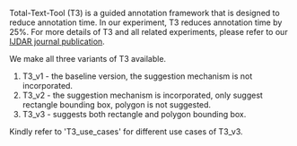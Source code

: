 Total-Text-Tool (T3) is a guided annotation framework that is designed to reduce annotation time. In our experiment, T3 reduces annotation time by 25%. For more details of T3 and all related experiments, please refer to our [IJDAR journal publication](https://link.springer.com/article/10.1007/s10032-019-00334-z).

We make all three variants of T3 available. 
1) T3_v1 - the baseline version, the suggestion mechanism is not incorporated. 
2) T3_v2 - the suggestion mechanism is incorporated, only suggest rectangle bounding box, polygon is not suggested.
3) T3_v3 - suggests both rectangle and polygon bounding box. 

Kindly refer to 'T3_use_cases' for different use cases of T3_v3.
